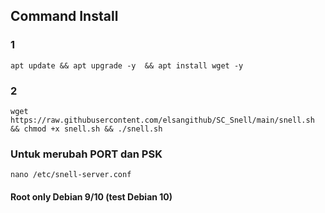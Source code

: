## Command Install
### 1
```
apt update && apt upgrade -y  && apt install wget -y
```
### 2
```
wget https://raw.githubusercontent.com/elsangithub/SC_Snell/main/snell.sh && chmod +x snell.sh && ./snell.sh
```
### Untuk merubah PORT dan PSK
```
nano /etc/snell-server.conf
```
#### Root only Debian 9/10 (test Debian 10)
